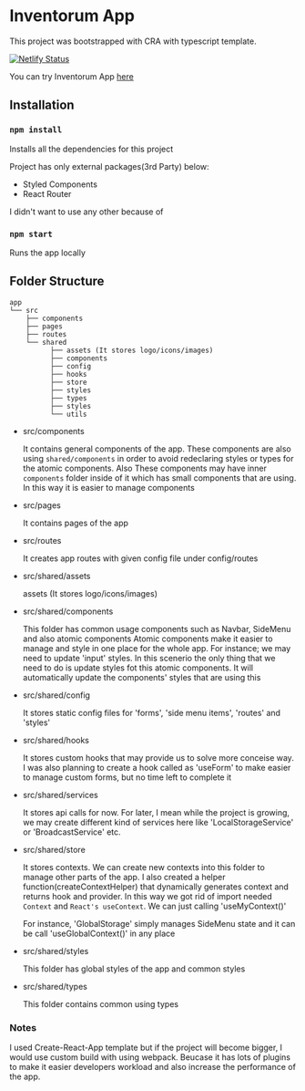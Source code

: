 # Inventorum App 

This project was bootstrapped with CRA with typescript template.

[![Netlify Status](https://api.netlify.com/api/v1/badges/af01f9cc-adf7-480f-ad17-015c1e95fc98/deploy-status)](https://app.netlify.com/sites/inventorum/deploys)

You can try Inventorum App [here](https://inventorum.netlify.app)

## Installation

### `npm install`

Installs all the dependencies for this project

Project has only external packages(3rd Party) below:
- Styled Components
- React Router

I didn't want to use any other because of

### `npm start`

Runs the app locally


## Folder Structure

    app
    └── src 
        ├── components
        ├── pages
        ├── routes
        └── shared
              ├── assets (It stores logo/icons/images)
              ├── components
              ├── config
              ├── hooks
              ├── store
              ├── styles
              ├── types
              ├── styles
              └── utils 


- src/components

    It contains general components of the app. These components are also using `shared/components` in order to avoid redeclaring styles or types for the atomic components.
    Also These components may have inner `components` folder inside of it which has small components that are using. In this way it is easier to manage components


- src/pages

    It contains pages of the app


- src/routes

    It creates app routes with given config file under config/routes

- src/shared/assets

  assets (It stores logo/icons/images)


- src/shared/components

    This folder has common usage components such as Navbar, SideMenu and also atomic components
    Atomic components make it easier to manage and style in one place for the whole app.
    For instance; we may need to update 'input' styles. In this scenerio the only thing that we need to do is update styles fot this atomic components. It will automatically update the components' styles that are using this


- src/shared/config
  
  It stores static config files for 'forms', 'side menu items', 'routes' and 'styles' 


- src/shared/hooks

  It stores custom hooks that may provide us to solve more conceise way.
  I was also planning to create a hook called as 'useForm' to make easier to manage
  custom forms, but no time left to complete it


- src/shared/services

  It stores api calls for now. For later, I mean while the project is growing, we may create different kind of services here like 'LocalStorageService' or 'BroadcastService' etc.


- src/shared/store

  It stores contexts. We can create new contexts into this folder to manage other parts of the app. I also created a helper function(createContextHelper) that dynamically generates context and returns hook and provider. In this way we got rid of import needed `Context` and `React's useContext`. We can just calling 'useMyContext()'

  For instance, 'GlobalStorage' simply manages SideMenu state and it can be call 'useGlobalContext()' in any place


- src/shared/styles

  This folder has global styles of the app and common styles


- src/shared/types

  This folder contains common using types



### Notes

  I used Create-React-App template but if the project will become bigger, I would use custom build with using webpack. Beucase it has lots of plugins to make it easier developers workload and also increase the performance of the app.
